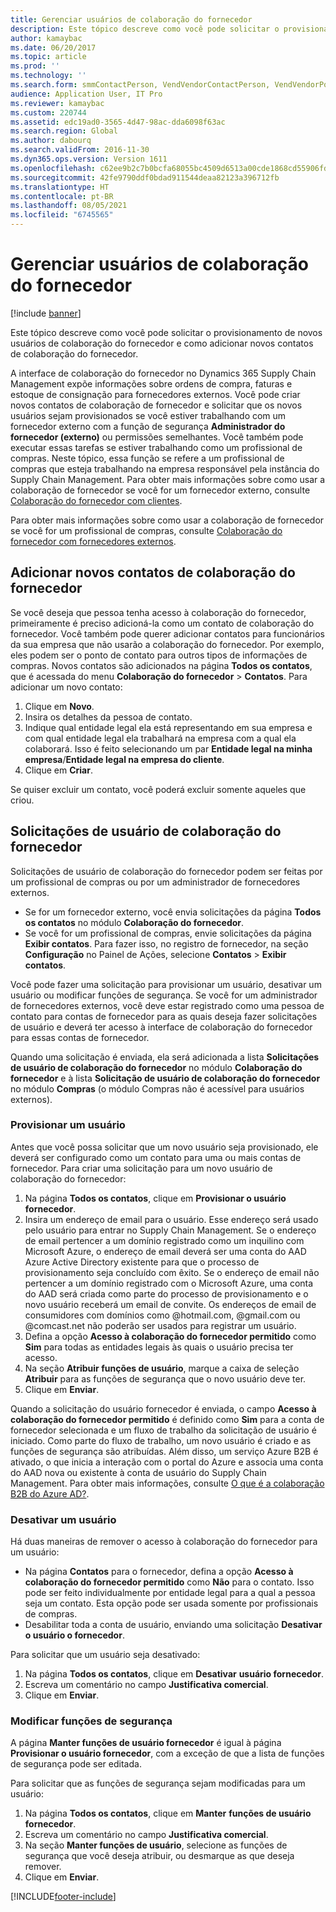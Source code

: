 ```yaml
---
title: Gerenciar usuários de colaboração do fornecedor
description: Este tópico descreve como você pode solicitar o provisionamento de novos usuários de colaboração do fornecedor e como adicionar novos contatos de colaboração do fornecedor.
author: kamaybac
ms.date: 06/20/2017
ms.topic: article
ms.prod: ''
ms.technology: ''
ms.search.form: smmContactPerson, VendVendorContactPerson, VendVendorPortalUser
audience: Application User, IT Pro
ms.reviewer: kamaybac
ms.custom: 220744
ms.assetid: edc19ad0-3565-4d47-98ac-dda6098f63ac
ms.search.region: Global
ms.author: dabourq
ms.search.validFrom: 2016-11-30
ms.dyn365.ops.version: Version 1611
ms.openlocfilehash: c62ee9b2c7b0bcfa68055bc4509d6513a00cde1868cd55906fdc09130c85f8ed
ms.sourcegitcommit: 42fe9790ddf0bdad911544deaa82123a396712fb
ms.translationtype: HT
ms.contentlocale: pt-BR
ms.lasthandoff: 08/05/2021
ms.locfileid: "6745565"
---
```

# <a name="manage-vendor-collaboration-users"></a>Gerenciar usuários de colaboração do fornecedor

[!include [banner](../includes/banner.md)]

Este tópico descreve como você pode solicitar o provisionamento de novos usuários de colaboração do fornecedor e como adicionar novos contatos de colaboração do fornecedor. 

A interface de colaboração do fornecedor no Dynamics 365 Supply Chain Management expõe informações sobre ordens de compra, faturas e estoque de consignação para fornecedores externos. Você pode criar novos contatos de colaboração de fornecedor e solicitar que os novos usuários sejam provisionados se você estiver trabalhando com um fornecedor externo com a função de segurança **Administrador do fornecedor (externo)** ou permissões semelhantes. Você também pode executar essas tarefas se estiver trabalhando como um profissional de compras. Neste tópico, essa função se refere a um profissional de compras que esteja trabalhando na empresa responsável pela instância do Supply Chain Management. Para obter mais informações sobre como usar a colaboração de fornecedor se você for um fornecedor externo, consulte [Colaboração do fornecedor com clientes](vendor-collaboration-work-customers-dynamics-365-operations.md).  

Para obter mais informações sobre como usar a colaboração de fornecedor se você for um profissional de compras, consulte [Colaboração do fornecedor com fornecedores externos](vendor-collaboration-work-external-vendors.md).

## <a name="add-new-vendor-collaboration-contacts"></a>Adicionar novos contatos de colaboração do fornecedor
Se você deseja que pessoa tenha acesso à colaboração do fornecedor, primeiramente é preciso adicioná-la como um contato de colaboração do fornecedor. Você também pode querer adicionar contatos para funcionários da sua empresa que não usarão a colaboração do fornecedor. Por exemplo, eles podem ser o ponto de contato para outros tipos de informações de compras. Novos contatos são adicionados na página **Todos os contatos**, que é acessada do menu **Colaboração do fornecedor** &gt; **Contatos**. Para adicionar um novo contato:

1.  Clique em **Novo**.
2.  Insira os detalhes da pessoa de contato.
3.  Indique qual entidade legal ela está representando em sua empresa e com qual entidade legal ela trabalhará na empresa com a qual ela colaborará. Isso é feito selecionando um par **Entidade legal na minha empresa**/**Entidade legal na empresa do cliente**.
4.  Clique em **Criar**.

Se quiser excluir um contato, você poderá excluir somente aqueles que criou.

## <a name="vendor-collaboration-user-requests"></a>Solicitações de usuário de colaboração do fornecedor
Solicitações de usuário de colaboração do fornecedor podem ser feitas por um profissional de compras ou por um administrador de fornecedores externos.

-   Se for um fornecedor externo, você envia solicitações da página **Todos os contatos** no módulo **Colaboração do fornecedor**.
-   Se você for um profissional de compras, envie solicitações da página **Exibir contatos**. Para fazer isso, no registro de fornecedor, na seção **Configuração** no Painel de Ações, selecione **Contatos** &gt; **Exibir contatos**.

Você pode fazer uma solicitação para provisionar um usuário, desativar um usuário ou modificar funções de segurança. Se você for um administrador de fornecedores externos, você deve estar registrado como uma pessoa de contato para contas de fornecedor para as quais deseja fazer solicitações de usuário e deverá ter acesso à interface de colaboração do fornecedor para essas contas de fornecedor.  

Quando uma solicitação é enviada, ela será adicionada a lista **Solicitações de usuário de colaboração do fornecedor** no módulo **Colaboração do fornecedor** e à lista **Solicitação de usuário de colaboração do fornecedor** no módulo **Compras** (o módulo Compras não é acessível para usuários externos).

### <a name="provision-a-user"></a>Provisionar um usuário

Antes que você possa solicitar que um novo usuário seja provisionado, ele deverá ser configurado como um contato para uma ou mais contas de fornecedor. Para criar uma solicitação para um novo usuário de colaboração do fornecedor:

1. Na página **Todos os contatos**, clique em **Provisionar o usuário fornecedor**.
2. Insira um endereço de email para o usuário. Esse endereço será usado pelo usuário para entrar no Supply Chain Management. Se o endereço de email pertencer a um domínio registrado como um inquilino com Microsoft Azure, o endereço de email deverá ser uma conta do AAD Azure Active Directory existente para que o processo de provisionamento seja concluído com êxito. Se o endereço de email não pertencer a um domínio registrado com o Microsoft Azure, uma conta do AAD será criada como parte do processo de provisionamento e o novo usuário receberá um email de convite. Os endereços de email de consumidores com domínios como @hotmail.com, @gmail.com ou @comcast.net não poderão ser usados para registrar um usuário.
3. Defina a opção **Acesso à colaboração do fornecedor permitido** como **Sim** para todas as entidades legais às quais o usuário precisa ter acesso.
4. Na seção **Atribuir funções de usuário**, marque a caixa de seleção **Atribuir** para as funções de segurança que o novo usuário deve ter.
5. Clique em **Enviar**.

Quando a solicitação do usuário fornecedor é enviada, o campo **Acesso à colaboração do fornecedor permitido** é definido como **Sim** para a conta de fornecedor selecionada e um fluxo de trabalho da solicitação de usuário é iniciado. Como parte do fluxo de trabalho, um novo usuário é criado e as funções de segurança são atribuídas. Além disso, um serviço Azure B2B é ativado, o que inicia a interação com o portal do Azure e associa uma conta do AAD nova ou existente à conta de usuário do Supply Chain Management. Para obter mais informações, consulte [O que é a colaboração B2B do Azure AD?](/azure/active-directory/active-directory-b2b-what-is-azure-ad-b2b).

### <a name="inactivate-a-user"></a>Desativar um usuário

Há duas maneiras de remover o acesso à colaboração do fornecedor para um usuário:

-   Na página **Contatos** para o fornecedor, defina a opção **Acesso à colaboração do fornecedor permitido** como **Não** para o contato. Isso pode ser feito individualmente por entidade legal para a qual a pessoa seja um contato. Esta opção pode ser usada somente por profissionais de compras.
-   Desabilitar toda a conta de usuário, enviando uma solicitação **Desativar o usuário o fornecedor**.

Para solicitar que um usuário seja desativado:

1.  Na página **Todos os contatos**, clique em **Desativar** **usuário fornecedor**.
2.  Escreva um comentário no campo **Justificativa comercial**.
3.  Clique em **Enviar**.

### <a name="modify-security-roles"></a>Modificar funções de segurança

A página **Manter funções de usuário fornecedor** é igual à página **Provisionar o usuário fornecedor**, com a exceção de que a lista de funções de segurança pode ser editada.  

Para solicitar que as funções de segurança sejam modificadas para um usuário:

1.  Na página **Todos os contatos**, clique em **Manter** **funções de usuário fornecedor**.
2.  Escreva um comentário no campo **Justificativa comercial**.
3.  Na seção **Manter funções de usuário**, selecione as funções de segurança que você deseja atribuir, ou desmarque as que deseja remover.
4.  Clique em **Enviar**.






[!INCLUDE[footer-include](../../includes/footer-banner.md)]